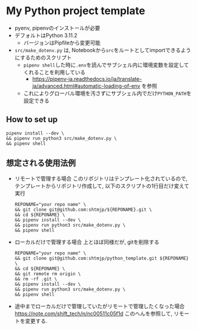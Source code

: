 # My Python project template
- pyenv, pipenvのインストールが必要
- デフォルトはPython 3.11.2
  - バージョンはPipfileから変更可能
- `src/make_dotenv.py` は, Notebookから`src`をルートとしてimportできるようにするためのスクリプト
  - `pipenv shell`した時に`.env`を読んでサブシェル内に環境変数を設定してくれることを利用している
      - https://pipenv-ja.readthedocs.io/ja/translate-ja/advanced.html#automatic-loading-of-env を参照
  - これによりグローバル環境を汚さずにサブシェル内でだけ`PYTHON_PATH`を設定できる

## How to set up

```
pipenv install --dev \
&& pipenv run python3 src/make_dotenv.py \
&& pipenv shell
```

## 想定される使用法例
- リモートで管理する場合
  このリポジトリはテンプレート化されているので, テンプレートからリポジトリ作成して, 以下のスクリプトの1行目だけ変えて実行
  ```
  REPONAME="your repo name" \
  && git clone git@github.com:shtmjp/${REPONAME}.git \
  && cd ${REPONAME} \
  && pipenv install --dev \
  && pipenv run python3 src/make_dotenv.py \
  && pipenv shell
  ```
  
- ローカルだけで管理する場合
  上とほぼ同様だが, gitを削除する
  ```
  REPONAME="your repo name" \
  && git clone git@github.com:shtmjp/python_template.git ${REPONAME} \
  && cd ${REPONAME} \
  && git remote rm origin \
  && rm -rf .git \
  && pipenv install --dev \
  && pipenv run python3 src/make_dotenv.py \
  && pipenv shell
  ```

- 途中までローカルだけで管理していたがリモートで管理したくなった場合
  https://note.com/shift_tech/n/nc00511c05f1d このへんを参照して, リモートを変更する.




